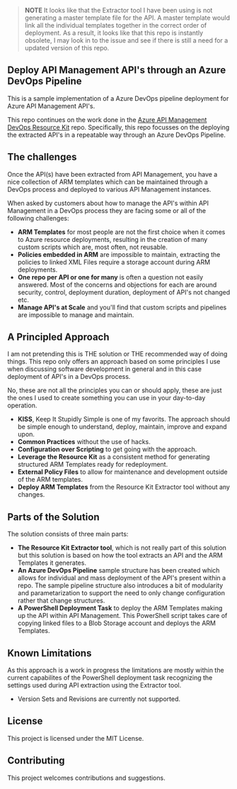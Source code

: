 >**NOTE** It looks like that the Extractor tool I have been using is not generating a master template file for the API. A master template would link all the individual templates together in the correct order of deployment. As a result, it looks like that this repo is instantly obsolete, I may look in to the issue and see if there is still a need for a updated version of this repo.

## Deploy API Management API's through an Azure DevOps Pipeline
This is a sample implementation of a Azure DevOps pipeline deployment for Azure API Management API's.

This repo continues on the work done in the [Azure API Management DevOps Resource Kit](https://github.com/Azure/azure-api-management-devops-resource-kit) repo. Specifically, this repo focusses on the deploying the extracted API's in a repeatable way through an Azure DevOps Pipeline.

## The challenges
Once the API(s) have been extracted from API Management, you have a nice collection of ARM templates which can be maintained through a DevOps process and deployed to various API Management instances.

When asked by customers about how to manage the API's within API Management in a DevOps process they are facing some or all of the following challenges:

* **ARM Templates** for most people are not the first choice when it comes to Azure resource deployments, resulting in the creation of many custom scripts which are, most often, not reusable.
* **Policies embedded in ARM** are impossible to maintain, extracting the policies to linked XML Files require a storage account during ARM deployments.
* **One repo per API or one for many** is often a question not easily answered. Most of the concerns and objections for each are around security, control, deployment duration, deployment of API's not changed etc.
* **Manage API's at Scale** and you'll find that custom scripts and pipelines are impossible to manage and maintain.   

## A Principled Approach
I am not pretending this is THE solution or THE recommended way of doing things. This repo only offers an approach based on some principles I use when discussing software development in general and in this case deployment of API's in a DevOps process.

No, these are not all the principles you can or should apply, these are just the ones I used to create something you can use in your day-to-day operation.

* **KISS**, Keep It Stupidly Simple is one of my favorits. The approach should be simple enough to understand, deploy, maintain, improve and expand upon. 
* **Common Practices** without the use of hacks.
* **Configuration over Scripting** to get going with the approach. 
* **Leverage the Resource Kit** as a consistent method for generating structured ARM Templates ready for redeployment.
* **External Policy Files** to allow for maintenance and development outside of the ARM templates.
* **Deploy ARM Templates** from the Resource Kit Extractor tool without any changes.

## Parts of the Solution
The solution consists of three main parts:
* **The Resource Kit Extractor tool**, which is not really part of this solution but this solution is based on how the tool extracts an API and the ARM Templates it generates. 
* **An Azure DevOps Pipeline** sample structure has been created which allows for individual and mass deployment of the API's present within a repo. The sample pipeline structure also introduces a bit of modularity and parametarization to support the need to only change configuration rather that change structures.
* **A PowerShell Deployment Task** to deploy the ARM Templates making up the API within API Management. This PowerShell script takes care of copying linked files to a Blob Storage account and deploys the ARM Templates.

## Known Limitations
As this approach is a work in progress the limitations are mostly within the current capabilites of the PowerShell deployment task recognizing the settings used during API extraction using the Extractor tool.
* Version Sets and Revisions are currently not supported.
  
## License
This project is licensed under the MIT License.

## Contributing
This project welcomes contributions and suggestions. 
